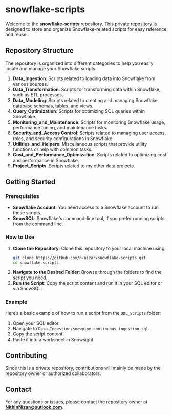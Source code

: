# snowflake-scripts

Welcome to the **snowflake-scripts** repository. This private repository is designed to store and organize Snowflake-related scripts for easy reference and reuse.

## Repository Structure

The repository is organized into different categories to help you easily locate and manage your Snowflake scripts:

1. **Data_Ingestion**: Scripts related to loading data into Snowflake from various sources.
2. **Data_Transformation**: Scripts for transforming data within Snowflake, such as ETL processes.
3. **Data_Modeling**: Scripts related to creating and managing Snowflake database schemas, tables, and views.
4. **Query_Optimization**: Scripts for optimizing SQL queries within Snowflake.
5. **Monitoring_and_Maintenance**: Scripts for monitoring Snowflake usage, performance tuning, and maintenance tasks.
6. **Security_and_Access Control**: Scripts related to managing user access, roles, and security configurations in Snowflake.
7. **Utilities_and_Helpers**: Miscellaneous scripts that provide utility functions or help with common tasks.
8. **Cost_and_Performance_Optimization**: Scripts related to optimizing cost and performance in Snowflake.
9. **Project_Scripts**: Scripts related to my other data projects.


## Getting Started

### Prerequisites

- **Snowflake Account**: You need access to a Snowflake account to run these scripts.
- **SnowSQL**: Snowflake's command-line tool, if you prefer running scripts from the command line.

### How to Use

1. **Clone the Repository**: Clone this repository to your local machine using:
    ```sh
    git clone https://github.com/n-nizar/snowflake-scripts.git
    cd snowflake-scripts
    ```
2. **Navigate to the Desired Folder**: Browse through the folders to find the script you need.
3. **Run the Script**: Copy the script content and run it in your SQL editor or via SnowSQL.

### Example

Here’s a basic example of how to run a script from the `DDL_Scripts` folder:

1. Open your SQL editor.
2. Navigate to `Data_Ingestion/snowpipe_continuous_ingestion.sql`.
3. Copy the script content.
4. Paste it into a worksheet in Snowsight.

## Contributing

Since this is a private repository, contributions will mainly be made by the repository owner or authorized collaborators.

## Contact

For any questions or issues, please contact the repository owner at **NithinNizar@outlook.com**.